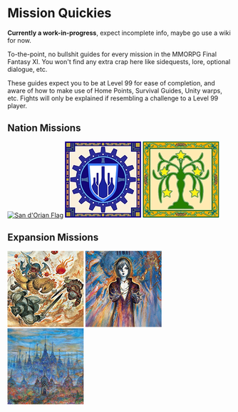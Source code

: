 # Mission Quickies
**Currently a work-in-progress**, expect incomplete info, maybe go use a wiki for now. 

To-the-point, no bullshit guides for every mission in the MMORPG Final Fantasy XI. You won't find any extra crap here like sidequests, lore, optional dialogue, etc.

These guides expect you to be at Level 99 for ease of completion, and aware of how to make use of Home Points, Survival Guides, Unity warps, etc. Fights will only be explained if resembling a challenge to a Level 99 player. 

## Nation Missions
[![San d'Orian Flag](rsc/images/mission-category-img/sandoria.png 'San d\'Oria Nation Missions')](Nations/San-d'Oria) 
[![Bastokan Flag](rsc/images/mission-category-img/bastok.png 'Bastok Nation Missions')](Nations/Bastok)
[![Windurstian Flag](rsc/images/mission-category-img/windurst.png 'Windurst Nation Missions')](Nations/Windurst)
## Expansion Missions
[![Rise of the Zilart Artwork](rsc/images/mission-category-img/rotz.png 'Rise of the Zilart Missions')](Expansions/RoTZ)
[![Chains of Promathia Artwork](rsc/images/mission-category-img/chains.png 'Chains of Promathia Missions')](Expansions/CoP)
[![Treasures of Aht Urghan Artwork](rsc/images/mission-category-img/toau.png 'Treasures of Aht Urghan Missions')](Expansions/ToAU)